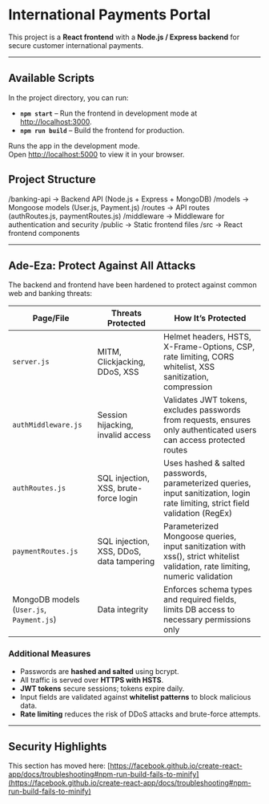 # International Payments Portal

This project is a **React frontend** with a **Node.js / Express backend** for secure customer international payments.

---

## Available Scripts

In the project directory, you can run:

- **`npm start`** – Run the frontend in development mode at [http://localhost:3000](http://localhost:3000).  
- **`npm run build`** – Build the frontend for production.

Runs the app in the development mode.\
Open [http://localhost:5000](http://localhost:5000) to view it in your browser.

## Project Structure

/banking-api → Backend API (Node.js + Express + MongoDB)
/models → Mongoose models (User.js, Payment.js)
/routes → API routes (authRoutes.js, paymentRoutes.js)
/middleware → Middleware for authentication and security
/public → Static frontend files
/src → React frontend components


---

## Ade-Eza: Protect Against All Attacks

The backend and frontend have been hardened to protect against common web and banking threats:

| Page/File                     | Threats Protected                     | How It’s Protected                                                                                       |
|-------------------------------|--------------------------------------|---------------------------------------------------------------------------------------------------------|
| `server.js`                   | MITM, Clickjacking, DDoS, XSS        | Helmet headers, HSTS, X-Frame-Options, CSP, rate limiting, CORS whitelist, XSS sanitization, compression |
| `authMiddleware.js`           | Session hijacking, invalid access    | Validates JWT tokens, excludes passwords from requests, ensures only authenticated users can access protected routes |
| `authRoutes.js`               | SQL injection, XSS, brute-force login | Uses hashed & salted passwords, parameterized queries, input sanitization, login rate limiting, strict field validation (RegEx) |
| `paymentRoutes.js`            | SQL injection, XSS, DDoS, data tampering | Parameterized Mongoose queries, input sanitization with xss(), strict whitelist validation, rate limiting, numeric validation |
| MongoDB models (`User.js`, `Payment.js`) | Data integrity                      | Enforces schema types and required fields, limits DB access to necessary permissions only               |

### Additional Measures

- Passwords are **hashed and salted** using bcrypt.  
- All traffic is served over **HTTPS with HSTS**.  
- **JWT tokens** secure sessions; tokens expire daily.  
- Input fields are validated against **whitelist patterns** to block malicious data.  
- **Rate limiting** reduces the risk of DDoS attacks and brute-force attempts.  

---

## Security Highlights

This section has moved here: [https://facebook.github.io/create-react-app/docs/troubleshooting#npm-run-build-fails-to-minify](https://facebook.github.io/create-react-app/docs/troubleshooting#npm-run-build-fails-to-minify)
